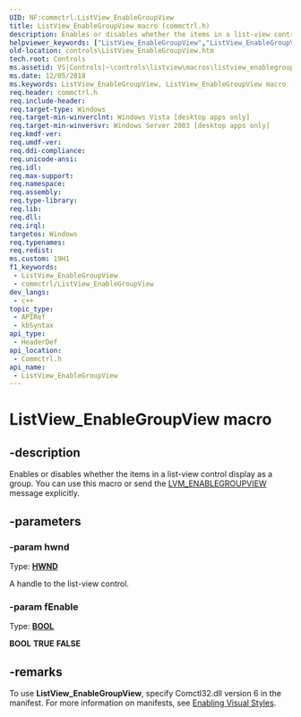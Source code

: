 ```yaml
---
UID: NF:commctrl.ListView_EnableGroupView
title: ListView_EnableGroupView macro (commctrl.h)
description: Enables or disables whether the items in a list-view control display as a group. You can use this macro or send the LVM_ENABLEGROUPVIEW message explicitly.
helpviewer_keywords: ["ListView_EnableGroupView","ListView_EnableGroupView macro [Windows Controls]","_win32_ListView_EnableGroupView","_win32_ListView_EnableGroupView_cpp","commctrl/ListView_EnableGroupView","controls.ListView_EnableGroupView","controls._win32_ListView_EnableGroupView"]
old-location: controls\ListView_EnableGroupView.htm
tech.root: Controls
ms.assetid: VS|Controls|~\controls\listview\macros\listview_enablegroupview.htm
ms.date: 12/05/2018
ms.keywords: ListView_EnableGroupView, ListView_EnableGroupView macro [Windows Controls], _win32_ListView_EnableGroupView, _win32_ListView_EnableGroupView_cpp, commctrl/ListView_EnableGroupView, controls.ListView_EnableGroupView, controls._win32_ListView_EnableGroupView
req.header: commctrl.h
req.include-header: 
req.target-type: Windows
req.target-min-winverclnt: Windows Vista [desktop apps only]
req.target-min-winversvr: Windows Server 2003 [desktop apps only]
req.kmdf-ver: 
req.umdf-ver: 
req.ddi-compliance: 
req.unicode-ansi: 
req.idl: 
req.max-support: 
req.namespace: 
req.assembly: 
req.type-library: 
req.lib: 
req.dll: 
req.irql: 
targetos: Windows
req.typenames: 
req.redist: 
ms.custom: 19H1
f1_keywords:
 - ListView_EnableGroupView
 - commctrl/ListView_EnableGroupView
dev_langs:
 - c++
topic_type:
 - APIRef
 - kbSyntax
api_type:
 - HeaderDef
api_location:
 - Commctrl.h
api_name:
 - ListView_EnableGroupView
---
```


# ListView_EnableGroupView macro


## -description

Enables or disables whether the items in a list-view control display as a group. You can use this macro or send the <a href="https://docs.microsoft.com/windows/desktop/Controls/lvm-enablegroupview">LVM_ENABLEGROUPVIEW</a> message explicitly.

## -parameters

### -param hwnd

Type: <b><a href="https://docs.microsoft.com/windows/desktop/WinProg/windows-data-types">HWND</a></b>

A handle to the list-view control.

### -param fEnable

Type: <b><a href="https://docs.microsoft.com/windows/desktop/WinProg/windows-data-types">BOOL</a></b>

<b>BOOL</b>
<b>TRUE</b>
<b>FALSE</b>

## -remarks

To use <b>ListView_EnableGroupView</b>, specify Comctl32.dll version 6 in the manifest. For more information on manifests, see <a href="https://docs.microsoft.com/windows/desktop/Controls/cookbook-overview">Enabling Visual Styles</a>.

